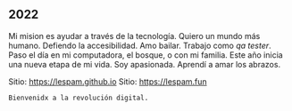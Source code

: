 ## 2022

Mi mision es ayudar a través de la tecnología.
Quiero un mundo más humano.
Defiendo la accesibilidad.
Amo bailar.
Trabajo como *qa tester*. Paso el día en mi computadora, el bosque, o con mi familia. Este año inicia una nueva etapa de mi vida.
Soy apasionada.
Aprendí a amar los abrazos.

Sitio: https://lespam.github.io
Sitio: https://lespam.fun



```markdown
Bienvenidx a la revolución digital.
```
